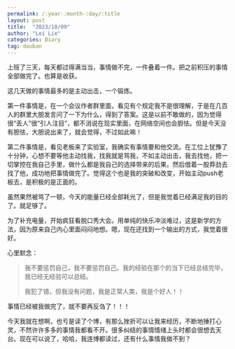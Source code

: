 ```yaml
---
permalink: /:year-:month-:day/:title
layout: post
title:  "2023/10/09"
author: "Lei Lie"
categories: Diary
tag: douban
---
```


上班了三天，每天都过得满当当，事情做不完，一件叠着一件。把之前积压的事情全部做完了。也算是收获。

这几天做的事情最多的是主动出击，一个锻炼。

第一件事情是，在一个会议作者群里面，看见有个规定我不是很理解，于是在几百人的群里大胆发言问了一下为什么，得到了答案。这是以前不敢做的，因为觉得很“丢人”很“引人注目”，都不消说在现实里面，在网络空间也会胆怯。但是今天没有胆怯，大胆说出来了，就会觉得，不过如此嘛！

第二件事情是，看见老板来了实验室，我确实有事情要和他交流。在工位上犹豫了十分钟，心想不要等他主动找我，找我就是骂我，不如主动出击，我去找他，把一切掌控在我自己手里，做什么都是我自己的选择带来的后果。然后借着一股莽劲去找了他，成功地把事情做完了。觉得这个也是我的突破和改变，开始主动push老板去，是积极的是正面的。

虽然果然被骂了一顿，今天的能量已经全部耗光了，但是我觉着已经满足我的目的了。就足够了。

为了补充电量，开始疯狂看脱口秀大会。用单纯的快乐冲淡难过，这是新学的方法，因为原来自己内心里面闷闷地想。嗯，现在还找到一个输出的方式，我觉着很好。

心里默念：

> 我不要惩罚自己，我不要惩罚自己。我的经验在那个的当下已经总结完毕，我已经无经验可以总结。
>
>  我犯了错，但我没有问题，我是正常人类，我是个好人！！

事情已经被我做完了，就不要再反刍了！！！

今天我就在想啊，也亏是读了个博，有那么挫折可以让我来经历，不断地捶打心灵，不然许许多多的事情我都看不开。很多纠结的事情情绪上头时都会很想去天台。现在可以说了，哈哈，我连博都读过，还有什么事情我做不到？
